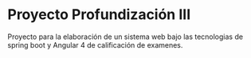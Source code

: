 # Proyecto Profundización III

Proyecto para la elaboración de un sistema web bajo las tecnologias de spring boot y Angular 4 de calificación de examenes.
